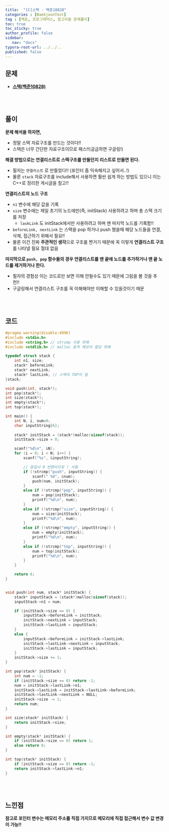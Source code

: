 ```yaml
---
title:  "[C]스택 - 백준10828"
categories : [BaekjoonTest]
tag : [백준, 프로그래머스, 알고리즘 문제풀이]
toc: true
toc_sticky: true
author_profile: false
sidebar:
   nav: "docs"
typora-root-url: ../../..
published: false
---
```




## 문제

* **[스택(백준10828)](https://www.acmicpc.net/problem/10828)**

<br><br>

## 풀이

**문제 해석을 하자면,**

* 정말 스택 자료구조를 만드는 것이다!!
* 스택은 너무 간단한 자료구조이므로 패스!!(궁금하면 구글링!)



**해결 방법으로는 연결리스트로 스택구조를 만들던지 리스트로 만들면 된다.**

* 필자는 `연결리스트` 로 만들었다!! (포인터 좀 익숙해지고 싶어서..!)
* 물론 `stack` 자료구조를 include해서 사용하면 훨씬 쉽게 하는 방법도 있으니 이는 C++로 정리한 게시글을 참고!!



**연결리스트의 노드 구조**

* `n1` 변수에 해당 값을 기록
* `size` 변수에는 제일 초기의 노드에만(즉, initStack) 사용하려고 하며 총 스택 크기를 저장
  * `laskLink` 도 initStack에서만 사용하려고 하며 맨 마지막 노드를 기록함!!
* `beforeLink, nextLink` 는 스택을 pop 하거나 push 했을때 해당 노드들을 연결, 삭제, 접근하기 위해서 필요!!
* 물론 이건 진짜 **주관적인 생각**으로 구조를 짠거기 때문에 꼭 이렇게 **연결리스트 구조**를 나타낼 필요 절대 없음



**마지막으로 `push, pop` 함수들의 경우 연결리스트를 맨 끝에 노드를 추가하거나 맨 끝 노드를 제거하거나 한다.**

* 필자의 경험상 이는 코드로만 보면 이해 안될수도 있기 때문에 그림을 볼 것을 추천!!
* 구글링해서 연결리스트 구조를 꼭 이해해야만 이해할 수 있을것이기 때문



<br><br>

## 코드

```c
#pragma warning(disable:4996)
#include <stdio.h>
#include <string.h> // strcmp 사용 위해
#include <stdlib.h> // malloc 동적 메모리 할당 위해

typedef struct stack {
	int n1, size;
	stack* beforeLink;
	stack* nextLink;
	stack* lastLink; // 스택의 TOP이 됨
}stack;

void push(int, stack*);
int pop(stack*);
int size(stack*);
int empty(stack*);
int top(stack*);

int main() {
	int N, i, num=0;
	char inputString[6];
	
	stack* initStack = (stack*)malloc(sizeof(stack));
	initStack->size = 0;

	scanf("%d\n", &N);
	for (i = 0; i < N; i++) {
		scanf("%s", &inputString);

		// 동일시 0 반환이므로 ! 사용
		if (!strcmp("push", inputString)) {
			scanf(" %d", &num);
			push(num, initStack);
		}
		else if (!strcmp("pop", inputString)) {
			num = pop(initStack);
			printf("%d\n", num);
		}
		else if (!strcmp("size", inputString)) {
			num = size(initStack);
			printf("%d\n", num);
		}
		else if (!strcmp("empty", inputString)) {
			num = empty(initStack);
			printf("%d\n", num);
		}
		else if (!strcmp("top", inputString)) {
			num = top(initStack);
			printf("%d\n", num);
		}
	}

	return 0;
}


void push(int num, stack* initStack) {
	stack* inputStack = (stack*)malloc(sizeof(stack));
	inputStack->n1 = num;

	if (initStack->size == 0) {
		inputStack->beforeLink = initStack;
		initStack->nextLink = inputStack;
		initStack->lastLink = inputStack;
	}
	else {
		inputStack->beforeLink = initStack->lastLink;
		initStack->lastLink->nextLink = inputStack;
		initStack->lastLink = inputStack;
	}
	initStack->size += 1;
}

int pop(stack* initStack) {
	int num = -1;
	if (initStack->size == 0) return -1;
	num = initStack->lastLink->n1;
	initStack->lastLink = initStack->lastLink->beforeLink;
	initStack->lastLink->nextLink = NULL;
	initStack->size -= 1;
	return num;
}

int size(stack* initStack) {
	return initStack->size;
}

int empty(stack* initStack) {
	if (initStack->size == 0) return 1;
	else return 0;
}

int top(stack* initStack) {
	if (initStack->size == 0) return -1;
	return initStack->lastLink->n1;
}
```

<br><br>

## 느낀점

**참고로 포인터 변수는 메모리 주소를 직접 가지므로 메모리에 직접 접근해서 변수 값 변경이 가능!!**

